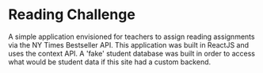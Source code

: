 # Reading Challenge
A simple application envisioned for teachers to assign reading assignments via the NY Times Bestseller API. This application was built in ReactJS and uses the context API.
A 'fake' student database was built in order to access what would be student data if this site had a custom backend. 
